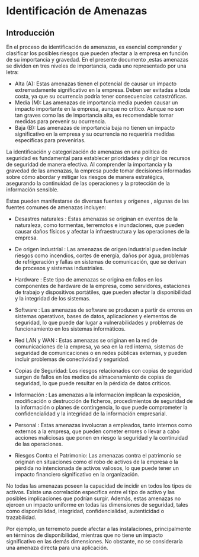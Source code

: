 # Identificación de Amenazas

## Introducción

En el proceso de identificación de amenazas, es esencial comprender y clasificar los posibles riesgos que pueden afectar a la empresa en función de su importancia y gravedad. En el presente documento ,estas amenazas se dividen en tres niveles de importancia, cada uno representado por una letra:

- Alta (A): Estas amenazas tienen el potencial de causar un impacto extremadamente significativo en la empresa. Deben ser evitadas a toda costa, ya que su ocurrencia podría tener consecuencias catastróficas.
- Media (M): Las amenazas de importancia media pueden causar un impacto importante en la empresa, aunque no crítico. Aunque no son tan graves como las de importancia alta, es recomendable tomar medidas para prevenir su ocurrencia.
- Baja (B): Las amenazas de importancia baja no tienen un impacto significativo en la empresa y su ocurrencia no requeriría medidas específicas para prevenirlas.

La identificación y categorización de amenazas en una política de seguridad es fundamental para establecer prioridades y dirigir los recursos de seguridad de manera efectiva. Al comprender la importancia y la gravedad de las amenazas, la empresa puede tomar decisiones informadas sobre cómo abordar y mitigar los riesgos de manera estratégica, asegurando la continuidad de las operaciones y la protección de la información sensible.

Estas pueden manifestarse de diversas fuentes y orígenes , algunas de las fuentes comunes de amenazas incluyen:

- Desastres naturales : Estas amenazas se originan en eventos de la naturaleza, como tormentas, terremotos e inundaciones, que pueden causar daños físicos y afectar la infraestructura y las operaciones de la empresa.

- De origen industrial : Las amenazas de origen industrial pueden incluir riesgos como incendios, cortes de energía, daños por agua, problemas de refrigeración y fallas en sistemas de comunicación, que se derivan de procesos y sistemas industriales.

- Hardware : Este tipo de amenazas se origina en fallos en los componentes de hardware de la empresa, como servidores, estaciones de trabajo y dispositivos portátiles, que pueden afectar la disponibilidad y la integridad de los sistemas.

- Software : Las amenazas de software se producen a partir de errores en sistemas operativos, bases de datos, aplicaciones y elementos de seguridad, lo que puede dar lugar a vulnerabilidades y problemas de funcionamiento en los sistemas informáticos.

- Red LAN y WAN : Estas amenazas se originan en la red de comunicaciones de la empresa, ya sea en la red interna, sistemas de seguridad de comunicaciones o en redes públicas externas, y pueden incluir problemas de conectividad y seguridad.

- Copias de Seguridad: Los riesgos relacionados con copias de seguridad surgen de fallos en los medios de almacenamiento de copias de seguridad, lo que puede resultar en la pérdida de datos críticos.

- Información : Las amenazas a la información implican la exposición, modificación o destrucción de ficheros, procedimientos de seguridad de la información o planes de contingencia, lo que puede comprometer la confidencialidad y la integridad de la información empresarial.

- Personal : Estas amenazas involucran a empleados, tanto internos como externos a la empresa, que pueden cometer errores o llevar a cabo acciones maliciosas que ponen en riesgo la seguridad y la continuidad de las operaciones.

- Riesgos Contra el Patrimonio: Las amenazas contra el patrimonio se originan en situaciones como el robo de activos de la empresa o la pérdida no intencionada de activos valiosos, lo que puede tener un impacto financiero significativo en la organización.


No todas las amenazas poseen la capacidad de incidir en todos los tipos de activos. Existe una correlación específica entre el tipo de activo y las posibles implicaciones que podrían surgir. Además, estas amenazas no ejercen un impacto uniforme en todas las dimensiones de seguridad, tales como disponibilidad, integridad, confidencialidad, autenticidad o trazabilidad.

Por ejemplo, un terremoto puede afectar a las instalaciones, principalmente en términos de disponibilidad, mientras que no tiene un impacto significativo en las demás dimensiones. No obstante, no se consideraría una amenaza directa para una aplicación.

<!-- Introducir la probabilidad de que los riesgos se hagan realidad , mi apartado es sobre la identificacion de amenazas , la valoracion de riesgos forma parte del sig apartado  
Ejemplo pg 34 plan moodle
 -->

<!-- Esquema_Director_de_Seguridad_para_Empresas_pymes_d_Diaz_Perez_Juan_Salvador.pdf PG 44 , este sigue las reglas magerit  -->

